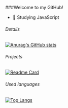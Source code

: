 ###Welcome to my GitHub!
- 📖 Studying JavaScript

  
###### Details

[![Anurag's GitHub stats](httpsgithub-readme-stats.vercel.appapiusername=k9milly&show_icons=true&theme=dark)](httpsgithub.comanuraghazragithub-readme-stats)

###### Projects

[![Readme Card](httpsgithub-readme-stats.vercel.appapipinusername=k9milly&repo=variavel&theme=dark)](httpsgithub.comanuraghazragithub-readme-stats)



###### Used languages

[![Top Langs](httpsgithub-readme-stats.vercel.appapitop-langsusername=l9milly&layout=compact)](httpsgithub.comanuraghazragithub-readme-stats)


